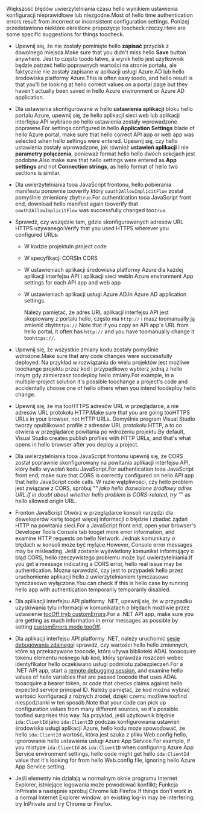 <span data-ttu-id="d746b-101">Większość błędów uwierzytelniania czasu hello wynikiem ustawienia konfiguracji nieprawidłowe lub niezgodne.</span><span class="sxs-lookup"><span data-stu-id="d746b-101">Most of hello time authentication errors result from incorrect or inconsistent configuration settings.</span></span> <span data-ttu-id="d746b-102">Poniżej przedstawiono niektóre określone propozycje toocheck rzeczy.</span><span class="sxs-lookup"><span data-stu-id="d746b-102">Here are some specific suggestions for things toocheck.</span></span>

* <span data-ttu-id="d746b-103">Upewnij się, że nie zostały pominięte hello **zapisać** przycisk z dowolnego miejsca.</span><span class="sxs-lookup"><span data-stu-id="d746b-103">Make sure that you didn't miss hello **Save** button anywhere.</span></span> <span data-ttu-id="d746b-104">Jest to często toodo łatwe, a wynik hello jest użytkownik będzie patrzeć hello poprawnych wartości na stronie portalu, ale faktycznie nie zostały zapisane w aplikacji usługi Azure AD lub hello środowiska platformy Azure.</span><span class="sxs-lookup"><span data-stu-id="d746b-104">This is often easy toodo, and hello result is that you'll be looking at hello correct values on a portal page but they haven't actually been saved in hello Azure environment or Azure AD application.</span></span>
* <span data-ttu-id="d746b-105">Dla ustawienia skonfigurowane w hello **ustawienia aplikacji** bloku hello portalu Azure, upewnij się, że hello aplikacji sieci web lub aplikacji interfejsu API wybrano po hello ustawienia zostały wprowadzone poprawne.</span><span class="sxs-lookup"><span data-stu-id="d746b-105">For settings configured in hello **Application Settings** blade of hello Azure portal, make sure that hello correct API app or web app was selected when hello settings were entered.</span></span>  <span data-ttu-id="d746b-106">Upewnij się, czy hello ustawienia zostały wprowadzone, jak również **ustawień aplikacji** i nie **parametry połączenia**, ponieważ format hello hello dwóch sekcjach jest podobne.</span><span class="sxs-lookup"><span data-stu-id="d746b-106">Also make sure that hello settings were entered as **App settings** and not **Connection strings**, as hello format of hello two sections is similar.</span></span>
* <span data-ttu-id="d746b-107">Dla uwierzytelniania tooa JavaScript frontonu, hello pobierania manifestu ponownie tooverify który `oauth2AllowImplicitFlow` został pomyślnie zmieniony zbyt`true`.</span><span class="sxs-lookup"><span data-stu-id="d746b-107">For authentication tooa JavaScript front end, download hello manifest again tooverify that `oauth2AllowImplicitFlow` was successfully changed too`true`.</span></span>
* <span data-ttu-id="d746b-108">Sprawdź, czy wszędzie tam, gdzie skonfigurowanych adresów URL HTTPS używanego:</span><span class="sxs-lookup"><span data-stu-id="d746b-108">Verify that you used HTTPS wherever you configured URLs:</span></span>
  
  * <span data-ttu-id="d746b-109">W kodzie projektu</span><span class="sxs-lookup"><span data-stu-id="d746b-109">In project code</span></span>
  * <span data-ttu-id="d746b-110">W specyfikacji CORS</span><span class="sxs-lookup"><span data-stu-id="d746b-110">In CORS</span></span>
  * <span data-ttu-id="d746b-111">W ustawieniach aplikacji środowiska platformy Azure dla każdej aplikacji interfejsu API i aplikacji sieci web</span><span class="sxs-lookup"><span data-stu-id="d746b-111">In Azure environment App settings for each API app and web app</span></span>
  * <span data-ttu-id="d746b-112">W ustawieniach aplikacji usługi Azure AD.</span><span class="sxs-lookup"><span data-stu-id="d746b-112">In Azure AD application settings.</span></span>
    
    <span data-ttu-id="d746b-113">Należy pamiętać, że adres URL aplikacji interfejsu API jest skopiowany z portalu hello, często ma `http://` i masz toomanually ją zmienić zbyt`https://`.</span><span class="sxs-lookup"><span data-stu-id="d746b-113">Note that if you copy an API app's URL from hello portal, it often has `http://` and you have toomanually change it too`https://`.</span></span>
* <span data-ttu-id="d746b-114">Upewnij się, że wszystkie zmiany kodu zostały pomyślnie wdrożone.</span><span class="sxs-lookup"><span data-stu-id="d746b-114">Make sure that any code changes were successfully deployed.</span></span> <span data-ttu-id="d746b-115">Na przykład w rozwiązaniu do wielu projektów jest możliwe toochange projektu przez kod i przypadkowo wybierz jedną z hello innym gdy zamierzasz toodeploy hello zmiany.</span><span class="sxs-lookup"><span data-stu-id="d746b-115">For example, in a multiple-project solution it's possible toochange a project's code and accidentally choose one of hello others when you intend toodeploy hello change.</span></span>
* <span data-ttu-id="d746b-116">Upewnij się, że ma tooHTTPS adresów URL w przeglądarce, a nie adresów URL protokołu HTTP.</span><span class="sxs-lookup"><span data-stu-id="d746b-116">Make sure that you are going tooHTTPS URLs in your browser, not HTTP URLs.</span></span> <span data-ttu-id="d746b-117">Domyślnie program Visual Studio tworzy opublikować profile z adresów URL protokołu HTTP, a to co otwiera w przeglądarce powitania po wdrożeniu projektu.</span><span class="sxs-lookup"><span data-stu-id="d746b-117">By default, Visual Studio creates publish profiles with HTTP URLs, and that's what opens in hello browser after you deploy a project.</span></span>
* <span data-ttu-id="d746b-118">Dla uwierzytelniania tooa JavaScript frontonu upewnij się, że CORS został poprawnie skonfigurowany na powitania aplikacji interfejsu API, który hello wywołań kodu JavaScript.</span><span class="sxs-lookup"><span data-stu-id="d746b-118">For authentication tooa JavaScript front end, make sure that CORS is correctly configured on hello API app that hello JavaScript code calls.</span></span> <span data-ttu-id="d746b-119">W razie wątpliwości, czy hello problem jest związane z CORS, spróbuj "*" jako hello dozwolone źródłowy adres URL.</span><span class="sxs-lookup"><span data-stu-id="d746b-119">If in doubt about whether hello problem is CORS-related, try "*" as hello allowed origin URL.</span></span> 
* <span data-ttu-id="d746b-120">Fronton JavaScript Otwórz w przeglądarce konsoli narzędzi dla deweloperów kartę tooget więcej informacji o błędzie i zbadać żądań HTTP na powitania sieci.</span><span class="sxs-lookup"><span data-stu-id="d746b-120">For a JavaScript front end, open your browser's Developer Tools Console tab tooget more error information, and examine HTTP requests on hello Network.</span></span> <span data-ttu-id="d746b-121">Jednak komunikaty o błędach w konsoli może być mylące.</span><span class="sxs-lookup"><span data-stu-id="d746b-121">However, Console error messages may be misleading.</span></span> <span data-ttu-id="d746b-122">Jeśli zostanie wyświetlony komunikat informujący o błąd CORS, hello rzeczywistego problemu może być uwierzytelniania.</span><span class="sxs-lookup"><span data-stu-id="d746b-122">If you get a message indicating a CORS error, hello real issue may be authentication.</span></span> <span data-ttu-id="d746b-123">Można sprawdzić, czy jest to przypadek hello przez uruchomienie aplikacji hello z uwierzytelnianiem tymczasowo tymczasowo wyłączone.</span><span class="sxs-lookup"><span data-stu-id="d746b-123">You can check if this is hello case by running hello app with authentication temporarily temporarily disabled.</span></span>
* <span data-ttu-id="d746b-124">Dla aplikacji interfejsu API platformy .NET, upewnij się, że w przypadku uzyskiwania tylu informacji w komunikatach o błędach możliwie przez ustawienie [tooOff tryb customErrors](../articles/app-service-web/web-sites-dotnet-troubleshoot-visual-studio.md#remoteview).</span><span class="sxs-lookup"><span data-stu-id="d746b-124">For a .NET API app, make sure you are getting as much information in error messages as possible by setting [customErrors mode tooOff](../articles/app-service-web/web-sites-dotnet-troubleshoot-visual-studio.md#remoteview).</span></span>
* <span data-ttu-id="d746b-125">Dla aplikacji interfejsu API platformy .NET, należy uruchomić [sesję debugowania zdalnego](../articles/app-service-web/web-sites-dotnet-troubleshoot-visual-studio.md#remotedebug)i sprawdź, czy wartości hello hello zmiennych, które są przekazywane toocode, która używa biblioteki ADAL tooacquire tokenu elementu nośnego lub kod, który sprawdza roszczeń wobec identyfikator hello oczekiwano usługi podmiotu zabezpieczeń.</span><span class="sxs-lookup"><span data-stu-id="d746b-125">For a .NET API app, start a [remote debugging session](../articles/app-service-web/web-sites-dotnet-troubleshoot-visual-studio.md#remotedebug), and examine hello values of hello variables that are passed toocode that uses ADAL tooacquire a bearer token, or code that checks claims against hello expected service principal ID.</span></span> <span data-ttu-id="d746b-126">Należy pamiętać, że kod można wybrać wartości konfiguracji z różnych źródeł, dzięki czemu możliwe toofind niespodzianki w ten sposób.</span><span class="sxs-lookup"><span data-stu-id="d746b-126">Note that your code can pick up configuration values from many different sources, so it's possible toofind surprises this way.</span></span> <span data-ttu-id="d746b-127">Na przykład, jeśli użytkownik błędnie `ida:ClientId` jako `ida:ClientID` podczas konfigurowania ustawień środowiska usługi aplikacji Azure, hello kodu może spowodować, że hello `ida:ClientId` wartość, która jest szuka z pliku Web.config hello, ignorowanie hello ustawienia usługi Azure App Service.</span><span class="sxs-lookup"><span data-stu-id="d746b-127">For example, if you mistype `ida:ClientId` as `ida:ClientID` when configuring Azure App Service environment settings, hello code might get hello `ida:ClientId` value that it's looking for from hello Web.config file, ignoring hello Azure App Service setting.</span></span> 
* <span data-ttu-id="d746b-128">Jeśli elementy nie działają w normalnym oknie programu Internet Explorer, istniejące logowania może powodować konflikt; Funkcja InPrivate a następnie spróbuj Chrome lub Firefox.</span><span class="sxs-lookup"><span data-stu-id="d746b-128">If things don't work in a normal Internet Explorer window, an existing log-in may be interfering; try InPrivate and try Chrome or Firefox.</span></span>

